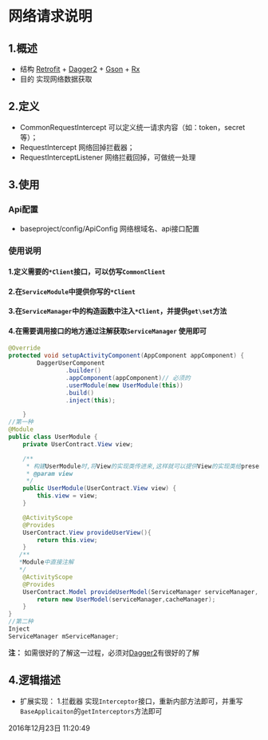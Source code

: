 # 网络请求说明

##  1.概述
 - 结构
 [Retrofit](https://github.com/square/retrofit) +
[Dagger2](https://google.github.io/dagger/) + [Gson](https://github.com/google/gson) +                 [Rx](http://reactivex.io/)
 - 目的
 实现网络数据获取

## 2.定义
 - CommonRequestIntercept 可以定义统一请求内容（如：token，secret等）；
 - RequestIntercept 网络回掉拦截器；
 - RequestInterceptListener 网络拦截回掉，可做统一处理


## 3.使用
### Api配置
  - baseproject/config/ApiConfig 网络根域名、api接口配置
###

### 使用说明
#### 1.定义需要的`*Client`接口，可以仿写`CommonClient`

#### 2.在`ServiceModule`中提供你写的`*Client`

#### 3.在`ServiceManager`中的构造函数中注入`*Client`，并提供`get\set`方法

#### 4.在需要调用接口的地方通过注解获取`ServiceManager` 使用即可
```java
@Override
protected void setupActivityComponent(AppComponent appComponent) {
        DaggerUserComponent
                .builder()
                .appComponent(appComponent)// 必须的
                .userModule(new UserModule(this))
                .build()
                .inject(this);

    }
//第一种
@Module
public class UserModule {
    private UserContract.View view;

    /**
     * 构建UserModule时,将View的实现类传进来,这样就可以提供View的实现类给presenter
     * @param view
     */
    public UserModule(UserContract.View view) {
        this.view = view;
    }

    @ActivityScope
    @Provides
    UserContract.View provideUserView(){
        return this.view;
    }
   /**
   *Module中直接注解
   */
    @ActivityScope
    @Provides
    UserContract.Model provideUserModel(ServiceManager serviceManager, CacheManager cacheManager){
        return new UserModel(serviceManager,cacheManager);
    }
}
//第二种
Inject
ServiceManager mServiceManager;

```
**注：**
如需很好的了解这一过程，必须对[Dagger2](DAGGER2.md)有很好的了解
## 4.逻辑描述

 - 扩展实现：
 1.拦截器
实现`Interceptor`接口，重新内部方法即可，并重写`BaseApplicaiton`的`getInterceptors`方法即可

2016年12月23日 11:20:49



